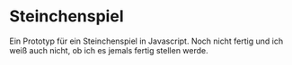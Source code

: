 # Steinchenspiel

Ein Prototyp für ein Steinchenspiel in Javascript. Noch nicht fertig und ich weiß auch nicht, ob ich es jemals fertig stellen werde.


